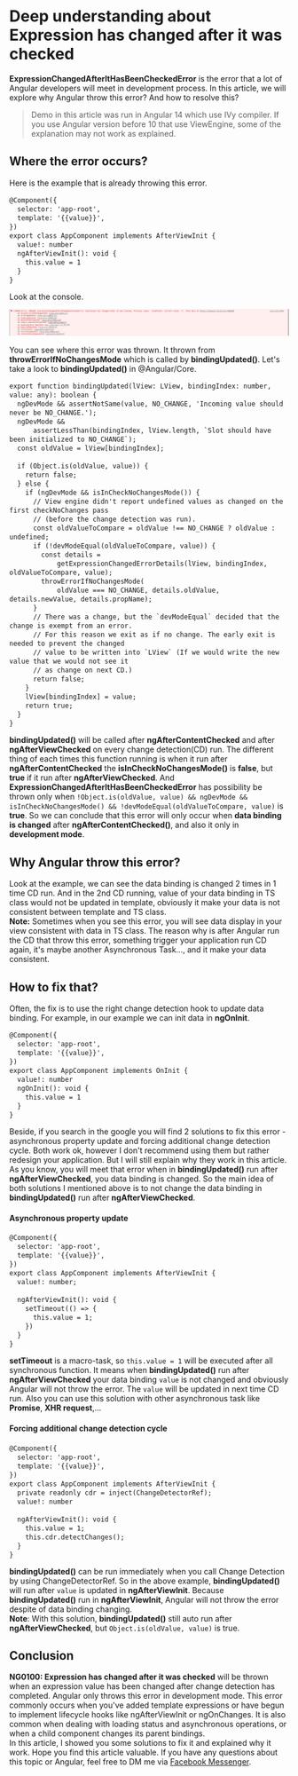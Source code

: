 # Deep understanding about Expression has changed after it was checked

**ExpressionChangedAfterItHasBeenCheckedError** is the error that a lot of Angular developers will meet in development process. In this article, we will explore why Angular throw this error? And how to resolve this?

> Demo in this article was run in Angular 14 which use IVy compiler. If you use Angular version before 10 that use ViewEngine, some of the explanation may not work as explained.

## Where the error occurs?

Here is the example that is already throwing this error. 

```
@Component({
  selector: 'app-root',
  template: '{{value}}',
})
export class AppComponent implements AfterViewInit {
  value!: number
  ngAfterViewInit(): void {
    this.value = 1
  }
}
```
Look at the console. 

![ExpressionChangedAfterItHasBeenCheckedError console](content/images/deep-understanding-about-expression-has-changed-after-it-was-checked/error.JPG "ExpressionChangedAfterItHasBeenCheckedError console")

You can see where this error was thrown. It thrown from **throwErrorIfNoChangesMode** which is called by **bindingUpdated()**. Let's take a look to **bindingUpdated()** in @Angular/Core.  

```
export function bindingUpdated(lView: LView, bindingIndex: number, value: any): boolean {
  ngDevMode && assertNotSame(value, NO_CHANGE, 'Incoming value should never be NO_CHANGE.');
  ngDevMode &&
      assertLessThan(bindingIndex, lView.length, `Slot should have been initialized to NO_CHANGE`);
  const oldValue = lView[bindingIndex];

  if (Object.is(oldValue, value)) {
    return false;
  } else {
    if (ngDevMode && isInCheckNoChangesMode()) {
      // View engine didn't report undefined values as changed on the first checkNoChanges pass
      // (before the change detection was run).
      const oldValueToCompare = oldValue !== NO_CHANGE ? oldValue : undefined;
      if (!devModeEqual(oldValueToCompare, value)) {
        const details =
            getExpressionChangedErrorDetails(lView, bindingIndex, oldValueToCompare, value);
        throwErrorIfNoChangesMode(
            oldValue === NO_CHANGE, details.oldValue, details.newValue, details.propName);
      }
      // There was a change, but the `devModeEqual` decided that the change is exempt from an error.
      // For this reason we exit as if no change. The early exit is needed to prevent the changed
      // value to be written into `LView` (If we would write the new value that we would not see it
      // as change on next CD.)
      return false;
    }
    lView[bindingIndex] = value;
    return true;
  }
}
```

**bindingUpdated()** will be called after **ngAfterContentChecked** and after **ngAfterViewChecked** on every change detection(CD) run. The different thing of each times this function running is when it run after **ngAfterContentChecked** the **isInCheckNoChangesMode()** is **false**, but **true** if it run after **ngAfterViewChecked**. And **ExpressionChangedAfterItHasBeenCheckedError** has possibility be thrown only when `` !Object.is(oldValue, value) && ngDevMode && isInCheckNoChangesMode() && !devModeEqual(oldValueToCompare, value) `` is **true**. So we can conclude that this error will only occur when **data binding is changed** after **ngAfterContentChecked()**, and also it only in **development mode**.  


## Why Angular throw this error?
 
Look at the example, we can see the data binding is changed 2 times in 1 time CD run. And in the 2nd CD running, value of your data binding in TS class would not be updated in template, obviously it make your data is not consistent between template and TS class.  
**Note:** Sometimes when you see this error, you will see data display in your view consistent with data in TS class. The reason why is after Angular run the CD that throw this error, something trigger your application run CD again, it's maybe another Asynchronous Task..., and it make your data consistent.


## How to fix that?

Often, the fix is to use the right change detection hook to update data binding. For example, in our example we can init data in **ngOnInit**.  
```
@Component({
  selector: 'app-root',
  template: '{{value}}',
})
export class AppComponent implements OnInit {
  value!: number
  ngOnInit(): void {
    this.value = 1
  }
}
```
Beside, if you search in the google you will find 2 solutions to fix this error - asynchronous property update and forcing additional change detection cycle. Both work ok, however I don't recommend using them but rather redesign your application. But I will still explain why they work in this article.  
As you know, you will meet that error when in **bindingUpdated()** run after **ngAfterViewChecked**, you data binding is changed. So the main idea of both solutions I mentioned above is to not change the data binding in **bindingUpdated()** run after **ngAfterViewChecked**.

#### Asynchronous property update

```
@Component({
  selector: 'app-root',
  template: '{{value}}',
})
export class AppComponent implements AfterViewInit {
  value!: number;

  ngAfterViewInit(): void {
    setTimeout(() => {
      this.value = 1;
    })
  }
}
```

**setTimeout** is a macro-task, so ``this.value = 1`` will be executed after all synchronous function. It means when **bindingUpdated()** run after **ngAfterViewChecked** your data binding ``value`` is not changed and obviously Angular will not throw the error. The ``value`` will be updated in next time CD run. Also you can use this solution with other asynchronous task like **Promise**, **XHR request**,... 


#### Forcing additional change detection cycle

```
@Component({
  selector: 'app-root',
  template: '{{value}}',
})
export class AppComponent implements AfterViewInit {
  private readonly cdr = inject(ChangeDetectorRef);
  value!: number

  ngAfterViewInit(): void {
    this.value = 1;
    this.cdr.detectChanges();
  }
}
```

**bindingUpdated()** can be run immediately when you call Change Detection by using ChangeDetectorRef. So in the above example, **bindingUpdated()** will run after ``value`` is updated in **ngAfterViewInit**. Because **bindingUpdated()** run in **ngAfterViewInit**, Angular will not throw the error despite of data binding changing.  
**Note**: With this solution, **bindingUpdated()** still auto run after **ngAfterViewChecked**, but ``Object.is(oldValue, value)`` is true.

## Conclusion
**NG0100: Expression has changed after it was checked** will be thrown when an expression value has been changed after change detection has completed. Angular only throws this error in development mode. This error commonly occurs when you've added template expressions or have begun to implement lifecycle hooks like ngAfterViewInit or ngOnChanges. It is also common when dealing with loading status and asynchronous operations, or when a child component changes its parent bindings.  
In this article, I showed you some solutions to fix it and explained why it work. Hope you find this article valuable. If you have any questions about this topic or Angular, feel free to DM me via [Facebook Messenger](http://m.me/AndyTu.Hoang/ "Tu Hoang facebook messenger").
